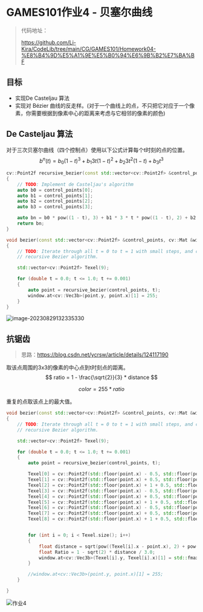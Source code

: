 # GAMES101作业4 - 贝塞尔曲线

> 代码地址：
>
> https://github.com/Li-Kira/CodeLib/tree/main/CG/GAMES101/Homework04-%E8%B4%9D%E5%A1%9E%E5%B0%94%E6%9B%B2%E7%BA%BF



## 目标

- 实现De Casteljau 算法
- 实现对 Bézier 曲线的反走样。(对于一个曲线上的点，不只把它对应于一个像 素，你需要根据到像素中心的距离来考虑与它相邻的像素的颜色)



## De Casteljau 算法

对于三次贝塞尔曲线（四个控制点）使用以下公式计算每个t时刻的点的位置。
$$
b^n(t) = b_0 (1-t)^3 + b_1 3t(1-t)^2 + b_2 3t^2(1-t) + b_3 t^3
$$


```c++
cv::Point2f recursive_bezier(const std::vector<cv::Point2f> &control_points, float t) 
{
    // TODO: Implement de Casteljau's algorithm
    auto b0 = control_points[0];
    auto b1 = control_points[1];
    auto b2 = control_points[2];
    auto b3 = control_points[3];

    auto bn = b0 * pow((1 - t), 3) + b1 * 3 * t * pow((1 - t), 2) + b2 * 3 * pow(t, 2) * (1 - t) + b3 * pow(t, 3);
    return bn;
}

void bezier(const std::vector<cv::Point2f> &control_points, cv::Mat &window) 
{
    // TODO: Iterate through all t = 0 to t = 1 with small steps, and call de Casteljau's 
    // recursive Bezier algorithm.

    std::vector<cv::Point2f> Texel(9);

    for (double t = 0.0; t <= 1.0; t += 0.001)
    {
        auto point = recursive_bezier(control_points, t);
        window.at<cv::Vec3b>(point.y, point.x)[1] = 255;
    }
}
```



![image-20230829132335330](F:\Typora_Image\image-20230829132335330.png)



## 抗锯齿

> 思路：https://blog.csdn.net/ycrsw/article/details/124117190

取该点周围的3x3的像素的中心点到t时刻点的距离。
$$
ratio = 1 - \frac{\sqrt{2}}{3} * distance
$$

$$
color = 255 * ratio
$$

重复的点取该点上的最大值。

```c++
void bezier(const std::vector<cv::Point2f> &control_points, cv::Mat &window) 
{
    // TODO: Iterate through all t = 0 to t = 1 with small steps, and call de Casteljau's 
    // recursive Bezier algorithm.

    std::vector<cv::Point2f> Texel(9);

    for (double t = 0.0; t <= 1.0; t += 0.001)
    {
        auto point = recursive_bezier(control_points, t);

        Texel[0] = cv::Point2f(std::floor(point.x) - 0.5, std::floor(point.y) + 1 + 0.5);
        Texel[1] = cv::Point2f(std::floor(point.x) + 0.5, std::floor(point.y) + 1 + 0.5);
        Texel[2] = cv::Point2f(std::floor(point.x) + 1 + 0.5, std::floor(point.y) + 1 + 0.5);
        Texel[3] = cv::Point2f(std::floor(point.x) - 0.5, std::floor(point.y) + 0.5);
        Texel[4] = cv::Point2f(std::floor(point.x) + 0.5, std::floor(point.y) + 0.5);
        Texel[5] = cv::Point2f(std::floor(point.x) + 1 + 0.5, std::floor(point.y) + 0.5);
        Texel[6] = cv::Point2f(std::floor(point.x) - 0.5, std::floor(point.y) - 0.5);
        Texel[7] = cv::Point2f(std::floor(point.x) + 0.5, std::floor(point.y) - 0.5);
        Texel[8] = cv::Point2f(std::floor(point.x) + 1 + 0.5, std::floor(point.y) - 0.5);


        for (int i = 0; i < Texel.size(); i++)
        {
            float distance = sqrt(pow((Texel[i].x - point.x), 2) + pow((Texel[i].y - point.y), 2));
            float Ratio = 1 - sqrt(2) * distance / 3.0;
            window.at<cv::Vec3b>(Texel[i].y, Texel[i].x)[1] = std::fmax(window.at<cv::Vec3b>(Texel[i].y, Texel[i].x)[1], 255 * Ratio);
        }

        //window.at<cv::Vec3b>(point.y, point.x)[1] = 255;
    }

}
```

![作业4](F:\Typora_Image\作业4.png)



